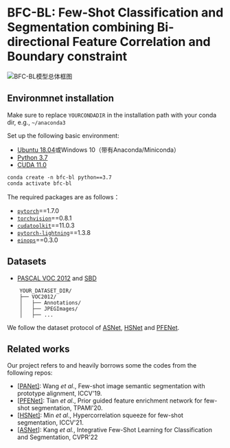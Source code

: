 # BFC-BL: Few-Shot Classification and Segmentation combining Bi-directional Feature Correlation and Boundary constraint

![BFC-BL模型总体框图](../../BFC-BL/BFC-BL_Model_Architecture.png)

##  Environmnet installation

Make sure to replace `YOURCONDADIR` in the installation path with your conda dir, e.g., `~/anaconda3`

Set up the following basic environment:

- [Ubuntu 18.04](https://ubuntu.com/download)或Windows 10（带有Anaconda/Miniconda）
- [Python 3.7](https://pytorch.org/)
- [CUDA 11.0](https://developer.nvidia.com/cuda-toolkit)

```
conda create -n bfc-bl python==3.7
conda activate bfc-bl
```

The required packages are as follows：

- [`pytorch`](https://pytorch.org/)==1.7.0
- [`torchvision`](https://pytorch.org/vision/stable/index.html)==0.8.1
- [`cudatoolkit`](https://developer.nvidia.com/cuda-toolkit)==11.0.3
- [`pytorch-lightning`](https://www.pytorchlightning.ai/)==1.3.8
- [`einops`](https://einops.rocks/pytorch-examples.html)==0.3.0

##  Datasets

- [PASCAL VOC 2012](http://host.robots.ox.ac.uk/pascal/VOC/voc2012/) and [SBD](http://home.bharathh.info/pubs/codes/SBD/download.html)

```
    YOUR_DATASET_DIR/
    ├── VOC2012/
    │   ├── Annotations/
    │   ├── JPEGImages/
    │   ├── ...
```

We follow the dataset protocol of [ASNet](https://github.com/dahyun-kang/ifsl), [HSNet](https://github.com/juhongm999/hsnet) and [PFENet](https://github.com/dvlab-research/PFENet).

## Related works

Our project refers to and heavily borrows some the codes from the following repos:

- [[PANet\]](https://github.com/kaixin96/PANet): Wang *et al*., Few-shot image semantic segmentation with prototype alignment, ICCV'19.
- [[PFENet\]](https://github.com/dvlab-research/PFENet): Tian *et al*., Prior guided feature enrichment network for few-shot segmentation, TPAMI'20.
- [[HSNet\]](https://github.com/juhongm999/hsnet): Min *et al*., Hypercorrelation squeeze for few-shot segmentation, ICCV'21.
- [[ASNet](https://github.com/dahyun-kang/ifsl)]: Kang *et al.*, Integrative Few-Shot Learning for Classification and Segmentation, CVPR'22
